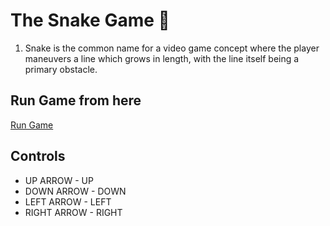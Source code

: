 # The Snake Game 🐍
1. Snake is the common name for a video game concept where the player maneuvers a line which grows in length, with the line itself being a primary obstacle.
## Run Game from here
[Run Game](https://htmlpreview.github.io/?https://github.com/tusharxsharma/The-Snake-Game/blob/master/Snakegame.html)
## Controls
* UP ARROW - UP
* DOWN ARROW - DOWN
* LEFT ARROW - LEFT 
* RIGHT ARROW - RIGHT

 
